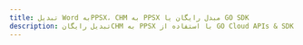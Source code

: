 ---title: تبدیل Word بهPPSX، CHM به PPSX مبدل رایگان یا GO SDKdescription: تبدیل رایگانCHM به PPSX با استفاده از GO Cloud APIs & SDK. همچنین اسناد Microsoft Word و OpenOffice را در Cloud ایجاد، ویرایش و رندر کنید.---